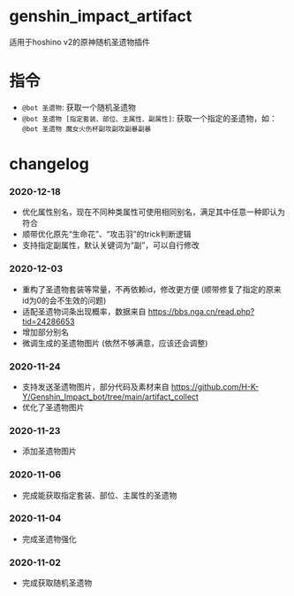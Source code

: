 # genshin_impact_artifact
适用于hoshino v2的原神随机圣遗物插件

# 指令
- `@bot 圣遗物`: 获取一个随机圣遗物
- `@bot 圣遗物 [指定套装、部位、主属性、副属性]`: 获取一个指定的圣遗物，如：`@bot 圣遗物 魔女火伤杯副攻副攻副暴副暴`

# changelog
### 2020-12-18
- 优化属性别名，现在不同种类属性可使用相同别名，满足其中任意一种即认为符合
- 顺带优化原先“生命花”、“攻击羽”的trick判断逻辑
- 支持指定副属性，默认关键词为“副”，可以自行修改

### 2020-12-03
- 重构了圣遗物套装等常量，不再依赖id，修改更方便 (顺带修复了指定的原来id为0的会不生效的问题)
- 适配圣遗物词条出现概率，数据来自 https://bbs.nga.cn/read.php?tid=24286653
- 增加部分别名
- 微调生成的圣遗物图片 (依然不够满意，应该还会调整)

### 2020-11-24
- 支持发送圣遗物图片，部分代码及素材来自 https://github.com/H-K-Y/Genshin_Impact_bot/tree/main/artifact_collect
- 优化了圣遗物图片

### 2020-11-23
- 添加圣遗物图片

### 2020-11-06
- 完成能获取指定套装、部位、主属性的圣遗物

### 2020-11-04
- 完成圣遗物强化

### 2020-11-02
- 完成获取随机圣遗物
